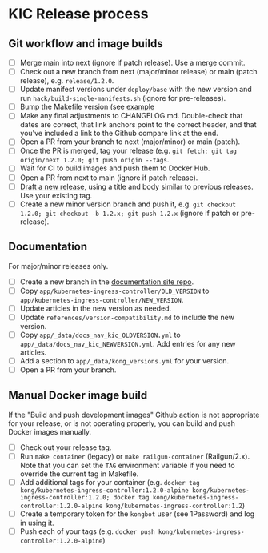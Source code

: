# KIC Release process

## Git workflow and image builds

- [ ] Merge main into next (ignore if patch release). Use a merge commit.
- [ ] Check out a new branch from next (major/minor release) or main (patch release), e.g. `release/1.2.0`.
- [ ] Update manifest versions under `deploy/base` with the new version and run `hack/build-single-manifests.sh` (ignore for pre-releases).
- [ ] Bump the Makefile version (see [example](https://github.com/Kong/kubernetes-ingress-controller/pull/851/commits/b874b36bfdb0d7c6a13cc35ed06f666d135b04a4)
- [ ] Make any final adjustments to CHANGELOG.md. Double-check that dates are correct, that link anchors point to the correct header, and that you've included a link to the Github compare link at the end.
- [ ] Open a PR from your branch to next (major/minor) or main (patch).
- [ ] Once the PR is merged, tag your release (e.g. `git fetch; git tag origin/next 1.2.0; git push origin --tags`.
- [ ] Wait for CI to build images and push them to Docker Hub.
- [ ] Open a PR from next to main (ignore if patch release).
- [ ] [Draft a new release](https://github.com/Kong/kubernetes-ingress-controller/releases), using a title and body similar to previous releases. Use your existing tag.
- [ ] Create a new minor version branch and push it, e.g. `git checkout 1.2.0; git checkout -b 1.2.x; git push 1.2.x` (ignore if patch or pre-release).

## Documentation

For major/minor releases only.

- [ ] Create a new branch in the [documentation site repo](https://github.com/Kong/docs.konghq.com).
- [ ] Copy `app/kubernetes-ingress-controller/OLD_VERSION` to `app/kubernetes-ingress-controller/NEW_VERSION`.
- [ ] Update articles in the new version as needed.
- [ ] Update `references/version-compatibility.md` to include the new version.
- [ ] Copy `app/_data/docs_nav_kic_OLDVERSION.yml` to `app/_data/docs_nav_kic_NEWVERSION.yml`. Add entries for any new articles.
- [ ] Add a section to `app/_data/kong_versions.yml` for your version.
- [ ] Open a PR from your branch.

## Manual Docker image build

If the "Build and push development images" Github action is not appropriate for your release, or is not operating properly, you can build and push Docker images manually.

- [ ] Check out your release tag.
- [ ] Run `make container` (legacy) or `make railgun-container` (Railgun/2.x). Note that you can set the `TAG` environment variable if you need to override the current tag in Makefile.
- [ ] Add additional tags for your container (e.g. `docker tag kong/kubernetes-ingress-controller:1.2.0-alpine kong/kubernetes-ingress-controller:1.2.0; docker tag kong/kubernetes-ingress-controller:1.2.0-alpine kong/kubernetes-ingress-controller:1.2`)
- [ ] Create a temporary token for the `kongbot` user (see 1Password) and log in using it.
- [ ] Push each of your tags (e.g. `docker push kong/kubernetes-ingress-controller:1.2.0-alpine`)
